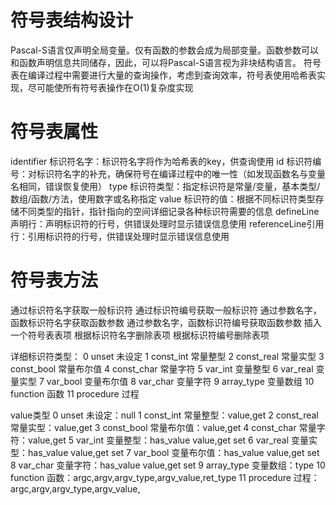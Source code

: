 # 符号表结构设计
Pascal-S语言仅声明全局变量。仅有函数的参数会成为局部变量。函数参数可以和函数声明信息共同储存，因此，可以将Pascal-S语言视为非块结构语言。
符号表在编译过程中需要进行大量的查询操作，考虑到查询效率，符号表使用哈希表实现，尽可能使所有符号表操作在O(1)复杂度实现

# 符号表属性
identifier 标识符名字：标识符名字将作为哈希表的key，供查询使用
id 标识符编号：对标识符名字的补充，确保符号在编译过程中的唯一性（如发现函数名与变量名相同，错误恢复使用）
type 标识符类型：指定标识符是常量/变量，基本类型/数组/函数/方法，使用数字或名称指定
value 标识符的值：根据不同标识符类型存储不同类型的指针，指针指向的空间详细记录各种标识符需要的信息
defineLine 声明行：声明标识符的行号，供错误处理时显示错误信息使用
referenceLine引用行：引用标识符的行号，供错误处理时显示错误信息使用

# 符号表方法
通过标识符名字获取一般标识符 
通过标识符编号获取一般标识符
通过参数名字，函数标识符名字获取函数参数 
通过参数名字，函数标识符编号获取函数参数
插入一个符号表表项
根据标识符名字删除表项
根据标识符编号删除表项


详细标识符类型：
0 unset 未设定
1 const_int 常量整型
2 const_real 常量实型
3 const_bool 常量布尔值
4 const_char 常量字符
5 var_int 变量整型
6 var_real 变量实型
7 var_bool 变量布尔值
8 var_char 变量字符
9 array_type 变量数组
10 function 函数
11 procedure 过程

value类型
0 unset 未设定：null
1 const_int 常量整型：value,get
2 const_real 常量实型：value,get
3 const_bool 常量布尔值：value,get
4 const_char 常量字符：value,get
5 var_int 变量整型：has_value value,get set
6 var_real 变量实型：has_value value,get set
7 var_bool 变量布尔值：has_value value,get set
8 var_char 变量字符：has_value value,get set
9 array_type 变量数组：type
10 function 函数：argc,argv,argv_type,argv_value,ret_type
11 procedure 过程：argc,argv,argv_type,argv_value,
